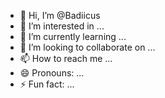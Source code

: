 - 👋 Hi, I’m @Badiicus
- 👀 I’m interested in ...
- 🌱 I’m currently learning ...
- 💞️ I’m looking to collaborate on ...
- 📫 How to reach me ...
- 😄 Pronouns: ...
- ⚡ Fun fact: ...

<!---
Badiicus/Badiicus is a ✨ special ✨ repository because its `README.md` (this file) appears on your GitHub profile.
You can click the Preview link to take a look at your changes.
--->
